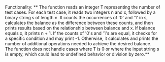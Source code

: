 Functionality: ** The function reads an integer T representing the number of test cases. For each test case, it reads two integers n and x, followed by a binary string s of length n. It counts the occurrences of '0' and '1' in s, calculates the balance as the difference between these counts, and then prints results based on the relationship between balance and x. If balance equals x, it prints n + 1. If the counts of '0's and '1's are equal, it checks for a specific condition and may print -1. Otherwise, it calculates and prints the number of additional operations needed to achieve the desired balance. The function does not handle cases where T is 0 or where the input string s is empty, which could lead to undefined behavior or division by zero.**